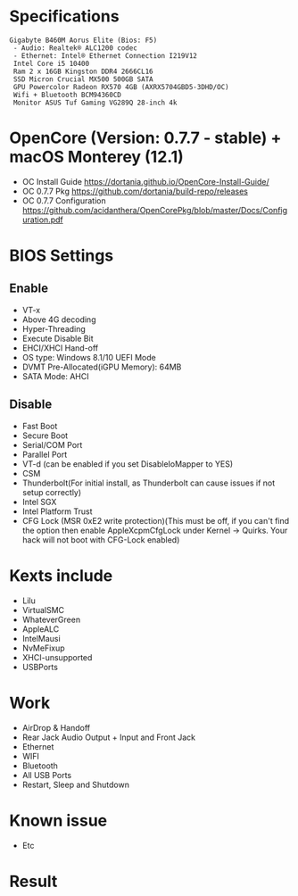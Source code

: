 # Specifications  
    Gigabyte B460M Aorus Elite (Bios: F5)
     - Audio: Realtek® ALC1200 codec
     - Ethernet: Intel® Ethernet Connection I219V12
     Intel Core i5 10400
     Ram 2 x 16GB Kingston DDR4 2666CL16
     SSD Micron Crucial MX500 500GB SATA 
     GPU Powercolor Radeon RX570 4GB (AXRX5704GBD5-3DHD/OC)
     Wifi + Bluetooth BCM94360CD 
     Monitor ASUS Tuf Gaming VG289Q 28-inch 4k
# OpenCore (Version: 0.7.7 - stable) + macOS Monterey (12.1)
* OC Install Guide https://dortania.github.io/OpenCore-Install-Guide/
* OC 0.7.7 Pkg https://github.com/dortania/build-repo/releases
* OC 0.7.7 Configuration https://github.com/acidanthera/OpenCorePkg/blob/master/Docs/Configuration.pdf
# BIOS Settings
## Enable
* VT-x
* Above 4G decoding
* Hyper-Threading
* Execute Disable Bit
* EHCI/XHCI Hand-off
* OS type: Windows 8.1/10 UEFI Mode
* DVMT Pre-Allocated(iGPU Memory): 64MB
* SATA Mode: AHCI
## Disable
* Fast Boot
* Secure Boot
* Serial/COM Port
* Parallel Port
* VT-d (can be enabled if you set DisableIoMapper to YES)
* CSM
* Thunderbolt(For initial install, as Thunderbolt can cause issues if not setup correctly)
* Intel SGX
* Intel Platform Trust
* CFG Lock (MSR 0xE2 write protection)(This must be off, if you can't find the option then enable AppleXcpmCfgLock under Kernel -> Quirks. Your hack will not boot with CFG-Lock   enabled)
# Kexts include
* Lilu
* VirtualSMC
* WhateverGreen
* AppleALC
* IntelMausi
* NvMeFixup 
* XHCI-unsupported
* USBPorts
# Work
* AirDrop & Handoff
* Rear Jack Audio Output + Input and Front Jack
* Ethernet
* WIFI
* Bluetooth
* All USB Ports
* Restart, Sleep and Shutdown
# Known issue
* Etc
# Result
